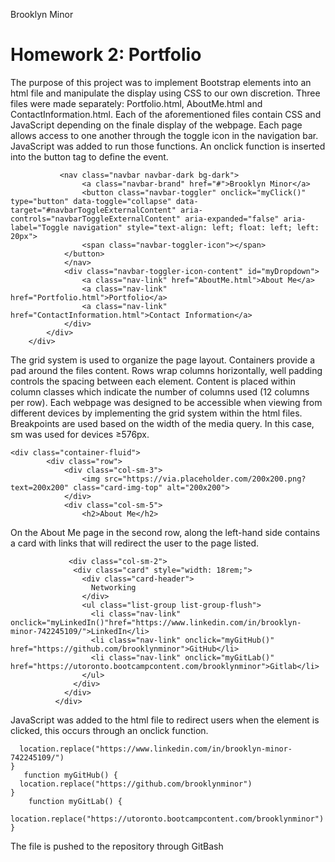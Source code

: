 Brooklyn Minor
# Homework 2: Portfolio
The purpose of this project was to implement Bootstrap elements into an html file and manipulate the display using CSS to our own discretion.
Three files were made separately: Portfolio.html, AboutMe.html and ContactInformation.html. Each of the aforementioned files contain CSS and JavaScript depending on the finale display of the webpage. 
Each page allows access to one another through the toggle icon in the navigation bar. JavaScript was added to run those functions. An onclick function is inserted into the button tag to define the event. 
```
           <nav class="navbar navbar-dark bg-dark">
                <a class="navbar-brand" href="#">Brooklyn Minor</a>
                <button class="navbar-toggler" onclick="myClick()" type="button" data-toggle="collapse" data-target="#navbarToggleExternalContent" aria-controls="navbarToggleExternalContent" aria-expanded="false" aria-label="Toggle navigation" style="text-align: left; float: left; left: 20px">
                <span class="navbar-toggler-icon"></span>
            </button>
            </nav>
            <div class="navbar-toggler-icon-content" id="myDropdown">
                <a class="nav-link" href="AboutMe.html">About Me</a>
                <a class="nav-link" href="Portfolio.html">Portfolio</a>
                <a class="nav-link" href="ContactInformation.html">Contact Information</a>
            </div>
        </div>
    </div>
```
The grid system is used to organize the page layout. Containers provide a pad around the files content. Rows wrap columns horizontally, well padding controls the spacing between each element. Content is placed within column classes which indicate the number of columns used (12 columns per row). 
Each webpage was designed to be accessible when viewing from different devices by implementing the grid system within the html files. Breakpoints are used based on the width of the media query. In this case, sm was used for devices ≥576px.  
```
<div class="container-fluid">
        <div class="row">
            <div class="col-sm-3">
                <img src="https://via.placeholder.com/200x200.png?text=200x200" class="card-img-top" alt="200x200">
            </div>
            <div class="col-sm-5">
                <h2>About Me</h2>
```
On the About Me page in the second row, along the left-hand side contains a card with links that will redirect the user to the page listed.
```
             <div class="col-sm-2">
              <div class="card" style="width: 18rem;">
                <div class="card-header">
                  Networking
                </div>
                <ul class="list-group list-group-flush">
                  <li class="nav-link" onclick="myLinkedIn()"href="https://www.linkedin.com/in/brooklyn-minor-742245109/">LinkedIn</li>
                  <li class="nav-link" onclick="myGitHub()" href="https://github.com/brooklynminor">GitHub</li>
                  <li class="nav-link" onclick="myGitLab()" href="https://utoronto.bootcampcontent.com/brooklynminor">Gitlab</li>
                </ul>
              </div>
            </div>
          </div>
```
 JavaScript was added to the html file to redirect users when the element is clicked, this occurs through an onclick function. 
```    function myLinkedIn() {
  location.replace("https://www.linkedin.com/in/brooklyn-minor-742245109/")
}
   function myGitHub() {
  location.replace("https://github.com/brooklynminor")
}
    function myGitLab() {
  location.replace("https://utoronto.bootcampcontent.com/brooklynminor")
}
```
The file is pushed to the repository through GitBash
